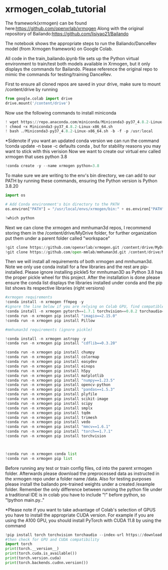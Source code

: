 # xrmogen_colab_tutorial

The framework(xrmogen) can be found here:https://github.com/openxrlab/xrmogen
Along with the original repository of Bailando:https://github.com/lisiyao21/Bailando  

The notebook shows the appropriate steps to run the Baliando/DanceRev model (from Xrmogen framework) on Google Colab.

All code in the train_bailando.ipynb file sets up the Python virtual environment to train/test both models available in Xrmogen, but it only displays the commands for Bailando. Please
reference the original repo to mimic the commands for testing/training DanceRev. 

First to ensure all cloned repos are saved in your drive, make sure to mount /content/drive by running 
```python
from google.colab import drive
drive.mount('/content/drive')
```
Now use the following commands to install miniconda
```python
! wget https://repo.anaconda.com/miniconda/Miniconda3-py37_4.8.2-Linux-x86_64.sh
! chmod +x Miniconda3-py37_4.8.2-Linux-x86_64.sh
! bash ./Miniconda3-py37_4.8.2-Linux-x86_64.sh -b -f -p /usr/local


```
*Sidenote if you want an updated conda version we can run the command !conda update -n base -c defaults conda , but for stability reasons you may want to stick with this verision 
Now we want to create our virtual env called xrmogen that uses python 3.8
```python
!conda create -y --name xrmogen python=3.8
```

To make sure we are writing to the env's bin directory, we can add to our PATH by running these commands, ensuring the Python version is Python 3.8.20
```python
import os

# Add Conda environment's bin directory to the PATH
os.environ["PATH"] = "/usr/local/envs/xrmogen/bin:" + os.environ["PATH"]

!which python
```

Next we can clone the xrmogen and mmhuman3d repos, I recommend storing them in the /content/drive/MyDrive folder, for further organization put them under a parent folder called "workspace"

```python
!git clone https://github.com/openxrlab/xrmogen.git /content/drive/MyDrive/workspace/xrmogen
!git clone https://github.com/open-mmlab/mmhuman3d.git /content/drive/MyDrive/workspace/mmhuman3d
```
Then we will install all requirements of both xrmogen and mmhuman3d. Note we only use conda install for a few libraries and the rest are pip-installed. Please ignore installing pickle5 for mmhuman3D as Python 3.8 has the proper pickle wheel for this project.
After the installation is done please ensure the conda list displays the libraries installed under conda and the pip list shows its respective libraries (right versions) 
```python
#xrmogen requirements
!conda install -n xrmogen ffmpeg -y
#ignore the line below if you are relying on Colab GPU, find compatible version of pytorch with CUDA
!conda install -n xrmogen pytorch==1.7.1 torchvision==0.8.2 torchaudio==0.7.2 cudatoolkit=10.1 -c pytorch
!conda run -n xrmogen pip install "imagio==2.15.0"
!conda run -n xrmogen pip install Pillow

#mmhuman3d requirements (ignore pickle)

!conda install -n xrmogen astropy -y
!conda run -n xrmogen pip install "cdflib==0.3.20"

!conda run -n xrmogen pip install chumpy
!conda run -n xrmogen pip install colormap
!conda run -n xrmogen pip install easydev
!conda run -n xrmogen pip install einops
!conda run -n xrmogen pip install h5py
!conda run -n xrmogen pip install matplotlib
!conda run -n xrmogen pip install "numpy==1.23.5"
!conda run -n xrmogen pip install opencv-python
!conda run -n xrmogen pip install "pandas==1.5.3"
!conda run -n xrmogen pip install plyfile
!conda run -n xrmogen pip install scikit-image
!conda run -n xrmogen pip install scipy
!conda run -n xrmogen pip install smplx
!conda run -n xrmogen pip install tqdm
!conda run -n xrmogen pip install trimesh
!conda run -n xrmogen pip install vedo
!conda run -n xrmogen pip install "mmcv==1.6.1"
!conda run -n xrmogen pip install "torch==1.7.1"
!conda run -n xrmogen pip install torchvision



!conda run -n xrmogen conda list
!conda run -n xrmogen pip list     
```
Before running any test or train config files, cd into the parent xrmogen folder. Afterwards please download the preprocessed data as instructed in the xrmogen repo under a folder name /data. Also for testing purposes please install the bailando
pre-trained weights under a created /example folder. Remember the only difference between running the python file under a traditional IDE is in colab you have to include "!" before python, so "!python main.py.." 

*Please note if you want to take advantage of Colab's selection of GPUS you have to install the appropriate CUDA version. For example if you are using the A100 GPU, you should install
PyTorch with CUDA 11.8 by using the command

```python
!pip install torch torchvision torchaudio --index-url https://download.pytorch.org/whl/cu118
#then check for GPU and CUDA compatibility
import torch
print(torch.__version__)
print(torch.cuda.is_available())
print(torch.version.cuda)
print(torch.backends.cudnn.version())
```


